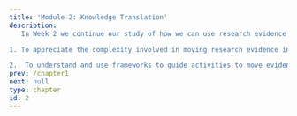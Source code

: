 ```yaml
---
title: 'Module 2: Knowledge Translation'
description:
  'In Week 2 we continue our study of how we can use research evidence to inform nursing and healthcare leadership practice with an exploration of theoretical and empirical work related to moving research results into practice. Learner objective include:

1. To appreciate the complexity involved in moving research evidence into practice.

2.  To understand and use frameworks to guide activities to move evidence into practice.'
prev: /chapter1
next: null
type: chapter
id: 2
---
```

